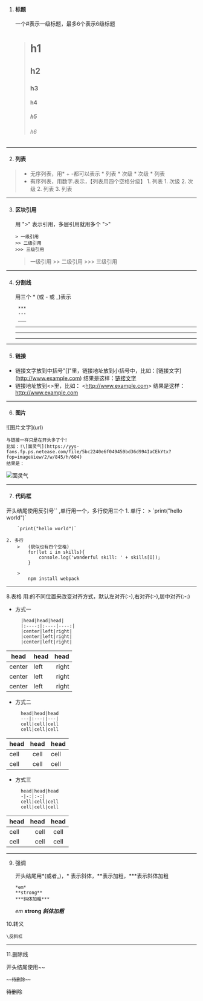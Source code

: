 1. #### 标题
    一个#表示一级标题，最多6个表示6级标题
    ># h1
    >## h2
    >### h3
    >#### h4
    >##### h5
    >###### h6

---
2. #### 列表
>* 无序列表，用* + -都可以表示
    * 列表
        * 次级
        * 次级
    * 列表
>* 有序列表，用数字.表示，【列表用四个空格分级】
    1. 列表
        1. 次级
        2. 次级
    2. 列表
    3. 列表

---
3. #### 区块引用

    用 ">" 表示引用，多层引用就用多个 ">"
    ``` 
    > 一级引用
    >> 二级引用
    >>> 三级引用
    ```
    > 一级引用
        >> 二级引用
            >>> 三级引用

---
4. #### 分割线

    用三个 * (或 - 或 _)表示
    > 
        ***
        ---
        ___
    ***
    ---
    ___

---        
5. #### 链接
 - 链接文字放到中括号"[]"里，链接地址放到小括号中，比如：[链接文字]\(http://www.example.com) 结果是这样：[链接文字](http://www.example.com)
 - 链接地址放到<>里，比如：
    &lt;http://www.example.com&gt; 结果是这样：<http://www.example.com>
---
6. #### 图片
!\[图片文字](url)

    与链接一样只是在开头多了个!
    比如：!\[面灵气](https://yys-fans.fp.ps.netease.com/file/5bc2240e6f049459bd36d994IaCEkYtx?fop=imageView/2/w/845/h/604)
    结果是：
   ![面灵气](https://yys-fans.fp.ps.netease.com/file/5bc2240e6f049459bd36d994IaCEkYtx?fop=imageView/2/w/845/h/604)

---
7. #### 代码框
开头结尾使用反引号\`\` ,单行用一个，多行使用三个
    1. 单行：
        > \`print("hello world")`

        `print("hello world")`

    2. 多行
        >   (貌似也有四个空格)
            for(let i in skills){
                console.log('wanderful skill: ' + skills[I]);
            }

        >   
            npm install webpack

---
8.表格
用:的不同位置来改变对齐方式，默认左对齐(:-),右对齐(:-),居中对齐(:-:)
- 方式一

        |head|head|head| 
        |:----:|:----|----:|
        |center|left|right|
        |center|left|right|
        |center|left|right|

|head|head|head|
|:----:|:----|----:|
|center|left|right|
|center|left|right|
|center|left|right|
- 方式二
            
        head|head|head
        ---|:---:|---|
        cell|cell|cell
        cell|cell|cell
        
head|head|head
---|:---:|---|
cell|cell|cell
cell|cell|cell

- 方式三

        head|head|head
        -|-:|:-:|
        cell|cell|cell
        cell|cell|cell

head|head|head
-|-:|:-:|
cell|cell|cell
cell|cell|cell

---
9. 强调

    开头结尾用\*(或者_)，\* 表示斜体，\*\*表示加粗，\*\*\*表示斜体加粗

    ```
    *em*
    **strong**
    ***斜体加粗***
    ```
    *em*
    **strong**
    ***斜体加粗***

10.转义

    \反斜杠
---
11.删除线

开头结尾使用~~
    
    ~~待删除~~

~~待删除~~


